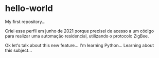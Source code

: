 # hello-world
My first repository...

Criei esse perfil em junho de 2021 porque precisei de acesso a um código para realizar uma automação residencial, utilizando o protocolo ZigBee.

Ok let's talk about this new feature...
I'm learning Python...
Learning about this subject...

